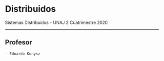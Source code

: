 # Distribuidos
Sistemas Distribuidos - UNAJ 2 Cuatrimestre 2020

---

## Profesor
	- Eduardo Kunysz
